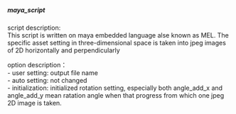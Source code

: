 ##### maya_script ######

script description:\
This script is written on maya embedded language alse known as MEL.
The specific asset setting in three-dimensional space is taken into jpeg images of 2D horizontally and perpendicularly

option description：\
    - user setting: output file name\
    - auto setting: not changed\
    - initialization: initialized rotation setting, especially both angle_add_x and angle_add_y mean ratation angle when that progress from 
    which one jpeg 2D image is taken.
